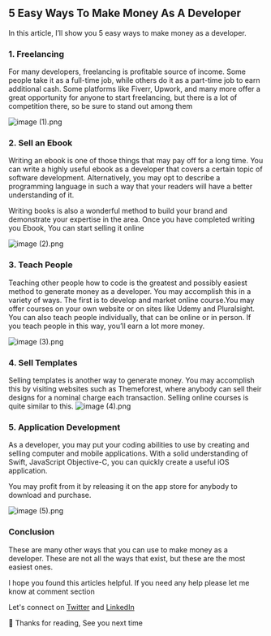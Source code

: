 ## 5 Easy Ways To Make Money As A Developer

In this article, I’ll show you 5 easy ways to make money as a developer.

### 1. Freelancing

For many developers, freelancing is profitable source of income.  Some people take it as a full-time job, while others do it as a part-time job to earn additional cash. Some platforms like Fiverr, Upwork, and many more offer a great opportunity for anyone to start freelancing, but there is a lot of competition there, so be sure to stand out among them 

![image (1).png](https://cdn.hashnode.com/res/hashnode/image/upload/v1627268254795/dKcE2b7c5.png)

### 2. Sell an Ebook

Writing an ebook is one of those things that may pay off for a long time. You can write a highly useful ebook as a developer that covers a certain topic of software development. Alternatively, you may opt to describe a programming language in such a way that your readers will have a better understanding of it.

Writing books is also a wonderful method to build your brand and demonstrate your expertise in the area. Once you have completed writing you Ebook, You can start selling it online 


![image (2).png](https://cdn.hashnode.com/res/hashnode/image/upload/v1627268654011/BMjFw9Uhx.png)

### 3. Teach People

Teaching other people how to code is the greatest and possibly easiest method to generate money as a developer. You may accomplish this in a variety of ways. The first is to develop and market online course.You may offer courses on your own website or on sites like Udemy and Pluralsight. You can also teach people individually, that can be online or in person. If you teach people in this way, you’ll earn a lot more money. 


![image (3).png](https://cdn.hashnode.com/res/hashnode/image/upload/v1627269072235/khc8cftxE.png)

### 4. Sell Templates

Selling templates is another way to generate money. You may accomplish this by visiting websites such as Themeforest, where anybody can sell their designs for a nominal charge each transaction. Selling online courses is quite similar to this.
![image (4).png](https://cdn.hashnode.com/res/hashnode/image/upload/v1627269268065/bJsXxylG1.png)

### 5. Application Development

As a developer, you may put your coding abilities to use by creating and selling computer and mobile applications. With a solid understanding of Swift, JavaScript Objective-C, you can quickly create a useful iOS application.

You may profit from it by releasing it on the app store for anybody to download and purchase.

![image (5).png](https://cdn.hashnode.com/res/hashnode/image/upload/v1627269801175/UMHT_PPlmP.png)

### Conclusion 

These are many other ways that you can use to make money as a developer. These are not all the ways that exist, but these are the most easiest ones.

I hope you found this articles helpful. If you need any help please let me know at comment section

Let's connect on  [Twitter](https://twitter.com/suhailkakar)  and  [LinkedIn](https://www.linkedin.com/in/suhailkakar/)  

👋 Thanks for reading, See you next time
